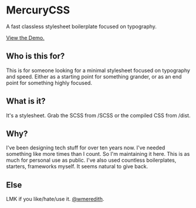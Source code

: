# MercuryCSS
A fast classless stylesheet boilerplate focused on typography.

<a href="https://wmeredith.github.io/MercuryCSS/" title="Mercury CSS Demo">View the Demo.</a>

## Who is this for?
This is for someone looking for a minimal stylesheet focused on typography and speed. Either as a starting point for something grander, or as an end point for something highly focused.

## What is it?
It's a stylesheet. Grab the SCSS from /SCSS or the compiled CSS from /dist.

## Why?
I've been designing tech stuff for over ten years now. I've needed something like more times than I count. So I'm maintaining it here. This is as much for personal use as public. I've also used countless boilerplates, starters, frameworks myself. It seems natural to give back.

## Else
LMK if you like/hate/use it. <a href="https://twitter.com/wmeredith" title="Wade Meredith on Twitter">@wmeredith</a>.
